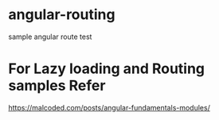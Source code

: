 # angular-routing
sample angular route test

# For Lazy loading and Routing samples Refer
https://malcoded.com/posts/angular-fundamentals-modules/

 

